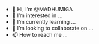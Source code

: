 - 👋 Hi, I’m @MADHUMIGA
- 👀 I’m interested in ...
- 🌱 I’m currently learning ...
- 💞️ I’m looking to collaborate on ...
- 📫 How to reach me ...

<!---
MADHUMIGA/MADHUMIGA is a ✨ special ✨ repository because its `README.md` (this file) appears on your GitHub profile.
You can click the Preview link to take a look at your changes.
--->

